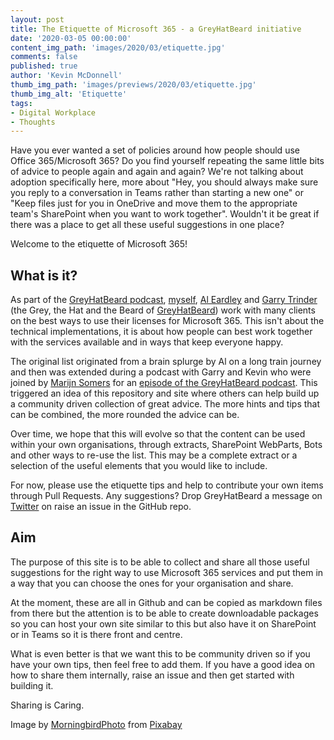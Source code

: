 ```yaml
---
layout: post
title: The Etiquette of Microsoft 365 - a GreyHatBeard initiative
date: '2020-03-05 00:00:00'
content_img_path: 'images/2020/03/etiquette.jpg'
comments: false
published: true
author: 'Kevin McDonnell'
thumb_img_path: 'images/previews/2020/03/etiquette.jpg'
thumb_img_alt: 'Etiquette'
tags:
- Digital Workplace
- Thoughts
---
```


Have you ever wanted a set of policies around how people should use Office 365/Microsoft 365? Do you find yourself repeating the same little bits of advice to people again and again and again? We're not talking about adoption specifically here, more about "Hey, you should always make sure you reply to a conversation in Teams rather than starting a new one" or "Keep files just for you in OneDrive and move them to the appropriate team's SharePoint when you want to work together". Wouldn't it be great if there was a place to get all these useful suggestions in one place?

Welcome to the etiquette of Microsoft 365!

## What is it?

As part of the [GreyHatBeard podcast](https://www.greyhatbeard.com/), [myself](https://twitter.com/kevmcdonk), [Al Eardley](https://twitter.com/al_eardley) and [Garry Trinder](https://twitter.com/garrytrinder) (the Grey, the Hat and the Beard of [GreyHatBeard](https://twitter.com/greyhatbeard)) work with many clients on the best ways to use their licenses for Microsoft 365. This isn't about the technical implementations, it is about how people can best work together with the services available and in ways that keep everyone happy.

The original list originated from a brain splurge by Al on a long train journey and then was extended during a podcast with Garry and Kevin who were joined by [Marijn Somers](https://twitter.com/marijnsomers) for an [episode of the GreyHatBeard podcast](https://www.greyhatbeard.com/2020-02-21-show4part2/). This triggered an idea of this repository and site where others can help build up a community driven collection of great advice. The more hints and tips that can be combined, the more rounded the advice can be.

Over time, we hope that this will evolve so that the content can be used within your own organisations, through extracts, SharePoint WebParts, Bots and other ways to re-use the list. This may be a complete extract or a selection of the useful elements that you would like to include.

For now, please use the etiquette tips and help to contribute your own items through Pull Requests. Any suggestions? Drop GreyHatBeard a message on [Twitter](https://twitter.com/greyhatbeard) on raise an issue in the GitHub repo.

## Aim

The purpose of this site is to be able to collect and share all those useful suggestions for the right way to use Microsoft 365 services and put them in a way that you can choose the ones for your organisation and share.

At the moment, these are all in Github and can be copied as markdown files from there but the attention is to be able to create downloadable packages so you can host your own site similar to this but also have it on SharePoint or in Teams so it is there front and centre.

What is even better is that we want this to be community driven so if you have your own tips, then feel free to add them. If you have a good idea on how to share them internally, raise an issue and then get started with building it.

Sharing is Caring.

Image by [MorningbirdPhoto](https://pixabay.com/users/MorningbirdPhoto-129488) from [Pixabay](https://pixabay.com)